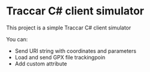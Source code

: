 # Traccar C# client simulator

This project is a simple Traccar C# client simulator

You can:
- Send URI string with coordinates and parameters
- Load and send GPX file trackingpoin
- Add custom attribute
